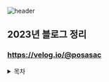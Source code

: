 ![header](https://capsule-render.vercel.app/api?type=waving&color=random&height=200&section=header&text=Back-end%Engineer%&Kim%Yu%ri&fontSize=50)

## 2023년 블로그 정리
### https://velog.io/@posasac

<details>
  
<summary>목차</summary>
  
<div markdown="1">

|일 자|구 분|내 용|주 소|
|-----|----|-------|----|
|2023.01.19|알고리즘|재귀함수|https://velog.io/@posasac/%EC%9E%90%EB%A3%8C%EA%B5%AC%EC%A1%B0%EC%9E%AC%EA%B7%80%ED%95%A8%EC%88%98|
|2023.01.20|알고리즘|백준 2588|https://velog.io/@posasac/%EB%B0%B1%EC%A4%802588%EB%B2%88%EA%B3%B1%EC%85%88|
|||백준 8958|https://velog.io/@posasac/%EB%B0%B1%EC%A4%808958OX%ED%80%B4%EC%A6%88|
|||백준 4344|https://velog.io/@posasac/%EB%B0%B1%EC%A4%804344%ED%8F%89%EA%B7%A0%EC%9D%80-%EB%84%98%EA%B2%A0%EC%A7%80|
|||백준 1152|https://velog.io/@posasac/%EB%B0%B1%EC%A4%801152%EB%8B%A8%EC%96%B4%EC%9D%98-%EA%B0%9C%EC%88%98|
|||백준 2869|https://velog.io/@posasac/%EB%B0%B1%EC%A4%802869%EB%8B%AC%ED%8C%BD%EC%9D%B4%EB%8A%94-%EC%98%AC%EB%9D%BC%EA%B0%80%EA%B3%A0-%EC%8B%B6%EB%8B%A4|
||정처기|1과목 기출풀이|https://velog.io/@posasac/%EC%A0%95%EB%B3%B4%EC%B2%98%EB%A6%AC%EA%B8%B0%EC%82%AC1%EA%B3%BC%EB%AA%A9%EC%86%8C%ED%94%84%ED%8A%B8%EC%9B%A8%EC%96%B4-%EC%84%A4%EA%B3%84|
||CS|디자인패턴:싱글톤패턴|https://velog.io/@posasac/CS%EB%94%94%EC%9E%90%EC%9D%B8-%ED%8C%A8%ED%84%B4-%EC%8B%B1%EA%B8%80%ED%86%A4-%ED%8C%A8%ED%84%B4|
|||SOLID 원칙|https://velog.io/@posasac/CS1.1-SOLID%EC%9B%90%EC%B9%99|
|2023.01.27|CS|디자인패턴:팩토리패턴|https://velog.io/@posasac/1.-%EB%94%94%EC%9E%90%EC%9D%B8-%ED%8C%A8%ED%84%B4-%ED%8C%A9%ED%86%A0%EB%A6%AC-%ED%8C%A8%ED%84%B4|
|||SE vs EE|https://velog.io/@posasac/CS-Java-SE%EC%99%80-Java-EE|
|||Thread|https://velog.io/@posasac/CS%EC%8A%A4%EB%A0%88%EB%93%9CThread|
|||GC|https://velog.io/@posasac/CSGC-Garbage-Collection%EC%9E%91%EC%84%B1%EC%A4%91|
||Spring|회원관리예제 1|https://velog.io/@posasac/Spring%ED%9A%8C%EC%9B%90-%EA%B4%80%EB%A6%AC%EB%B9%84%EC%A6%88%EB%8B%88%EC%8A%A4-%EC%9A%94%EA%B5%AC%EC%82%AC%ED%95%AD-%EC%A0%95%EB%A6%AC|
|2023.01.30|알고리즘|백준 2798|https://velog.io/@posasac/%EB%B0%B1%EC%A4%802798%EB%B8%94%EB%9E%99%EC%9E%AD|
|||백준 15829|https://velog.io/@posasac/%EB%B0%B1%EC%A4%8015829Hashing|
|||백준 1259|https://velog.io/@posasac/%EB%B0%B1%EC%A4%801259%ED%8C%B0%EB%A6%B0%EB%93%9C%EB%A1%AC%EC%88%98|
|||순열과 조합|https://velog.io/@posasac/%EC%95%8C%EA%B3%A0%EB%A6%AC%EC%A6%98%EC%88%9C%EC%97%B4%EA%B3%BC-%EC%A1%B0%ED%95%A9|
||CS|GC|https://velog.io/@posasac/CSGC-Garbage-Collection|
|2023.01.31|Spring|회원관리예제 2|https://velog.io/@posasac/Spring%ED%9A%8C%EC%9B%90%EA%B4%80%EB%A6%AC%ED%9A%8C%EC%9B%90-%EB%8F%84%EB%A9%94%EC%9D%B8%EA%B3%BC-%EB%A6%AC%ED%8F%AC%EC%A7%80%ED%86%A0%EB%A6%AC-%EB%A7%8C%EB%93%A4%EA%B8%B0| 
|||회원관리예제 3|https://velog.io/@posasac/Spring%ED%9A%8C%EC%9B%90%EA%B4%80%EB%A6%AC%ED%9A%8C%EC%9B%90-%EB%A6%AC%ED%8F%AC%EC%A7%80%ED%86%A0%EB%A6%AC-%ED%85%8C%EC%8A%A4%ED%8A%B8-%EC%BC%80%EC%9D%B4%EC%8A%A4-%EC%9E%91%EC%84%B1|
||알고리즘|백준 1085|https://velog.io/@posasac/%EB%B0%B1%EC%A4%801085%EC%A7%81%EC%82%AC%EA%B0%81%ED%98%95%EC%97%90%EC%84%9C-%ED%83%88%EC%B6%9C|
|||백준 4153|https://velog.io/@posasac/%EB%B0%B1%EC%A4%804153%EC%A7%81%EA%B0%81%EC%82%BC%EA%B0%81%ED%98%95|
|||백준 10250|https://velog.io/@posasac/%EB%B0%B1%EC%A4%8010250ACM-%ED%98%B8%ED%85%94|
||CS|Spring Framework|https://velog.io/@posasac/CS-Spring-Framework|
|2022.02.01|Spring|회원관리예제 4|https://velog.io/@posasac/Spring%ED%9A%8C%EC%9B%90%EA%B4%80%EB%A6%AC-%ED%9A%8C%EC%9B%90-%EC%84%9C%EB%B9%84%EC%8A%A4-%EA%B0%9C%EB%B0%9C|
|||회원관리예제 5|https://velog.io/@posasac/Spring%ED%9A%8C%EC%9B%90%EA%B4%80%EB%A6%AC%ED%9A%8C%EC%9B%90-%EC%84%9C%EB%B9%84%EC%8A%A4|
||CS|DI|https://velog.io/@posasac/CSDIDependency-Injection-%EC%9D%98%EC%A1%B4%EA%B4%80%EA%B3%84-%EC%A3%BC%EC%9E%85|
|2023.02.02|알고리즘|백준 2775|https://velog.io/@posasac/%EB%B0%B1%EC%A4%802775%EB%B6%80%EB%85%80%ED%9A%8C%EC%9E%A5%EC%9D%B4-%EB%90%A0%ED%85%8C%EC%95%BC|
|2023.02.06|CS|OOP|https://velog.io/@posasac/CSOOP-Object-Oriented-Programming%EA%B0%9D%EC%B2%B4-%EC%A7%80%ED%96%A5-%ED%94%84%EB%A1%9C%EA%B7%B8%EB%9E%98%EB%B0%8D|
|2023.02.07|알고리즘|백준 1436|https://velog.io/@posasac/%EB%B0%B1%EC%A4%801436%EC%98%81%ED%99%94%EA%B0%90%EB%8F%85-%EC%88%8C|
|||백준 1978|https://velog.io/@posasac/%EB%B0%B1%EC%A4%801978%EC%86%8C%EC%88%98%EC%B0%BE%EA%B8%B0|
|||백준 1181|https://velog.io/@posasac/%EB%B0%B1%EC%A4%801181%EB%8B%A8%EC%96%B4-%EC%A0%95%EB%A0%AC|
|||백준 2292|https://velog.io/@posasac/%EB%B0%B1%EC%A4%802292%EB%B2%8C%EC%A7%91|
|2023.02.09|CS|OSI 7계층|https://velog.io/@posasac/CSOSI-7-%EA%B3%84%EC%B8%B5|
|||TCP/UDP|https://velog.io/@posasac/CSTCP-UDP|
|2023.02.10|자료구조|List|https://velog.io/@posasac/%EC%9E%90%EB%A3%8C%EA%B5%AC%EC%A1%B0List-%EB%A6%AC%EC%8A%A4%ED%8A%B8|
||알고리즘|자연수 뒤집어 배열로 만들기|https://velog.io/@posasac/%ED%94%84%EB%A1%9C%EA%B7%B8%EB%9E%98%EB%A8%B8%EC%8A%A4%EC%9E%90%EC%97%B0%EC%88%98-%EB%92%A4%EC%A7%91%EC%96%B4-%EB%B0%B0%EC%97%B4%EB%A1%9C-%EB%A7%8C%EB%93%A4%EA%B8%B0|
  |||순열 검사|https://velog.io/@posasac/%ED%94%84%EB%A1%9C%EA%B7%B8%EB%9E%98%EB%A8%B8%EC%8A%A4%EC%88%9C%EC%97%B4-%EA%B2%80%EC%82%AC|
  |||최댓값 인덱스 구하기|https://velog.io/@posasac/%ED%94%84%EB%A1%9C%EA%B7%B8%EB%9E%98%EB%A8%B8%EC%8A%A4%EC%B5%9C%EB%8C%93%EA%B0%92-%EC%9D%B8%EB%8D%B1%EC%8A%A4-%EA%B5%AC%ED%95%98%EA%B8%B0|
  |2023.02.11|알고리즘|백준 7568|https://velog.io/@posasac/%EB%B0%B1%EC%A4%807568%EB%8D%A9%EC%B9%98|
  |||백준 10814|https://velog.io/@posasac/%EB%B0%B1%EC%A4%8010814%EB%82%98%EC%9D%B4%EC%88%9C-%EC%A0%95%EB%A0%AC|
  |2023.02.14|CS|TCP/IP|https://velog.io/@posasac/CSTCPIP|
  |2023.02.15|알고리즘|폰켓몬|https://velog.io/@posasac/%ED%94%84%EB%A1%9C%EA%B7%B8%EB%9E%98%EB%A8%B8%EC%8A%A4%ED%8F%B0%EC%BC%93%EB%AA%AC|
  |||완주하지 못한 선수|https://velog.io/@posasac/%ED%94%84%EB%A1%9C%EA%B7%B8%EB%9E%98%EB%A8%B8%EC%8A%A4%EC%99%84%EC%A3%BC%ED%95%98%EC%A7%80-%EB%AA%BB%ED%95%9C-%EC%84%A0%EC%88%98|
  |2023.02.16|알고리즘|다음에 올 숫자|https://velog.io/@posasac/%ED%94%84%EB%A1%9C%EA%B7%B8%EB%9E%98%EB%A8%B8%EC%8A%A4%EB%8B%A4%EC%9D%8C%EC%97%90-%EC%98%AC-%EC%88%AB%EC%9E%90|
  |||위장|https://velog.io/@posasac/%ED%94%84%EB%A1%9C%EA%B7%B8%EB%9E%98%EB%A8%B8%EC%8A%A4%EC%9C%84%EC%9E%A5|
  |||로또 번호 검출기|https://velog.io/@posasac/%ED%94%84%EB%A1%9C%EA%B7%B8%EB%9E%98%EB%A8%B8%EC%8A%A4%EB%A1%9C%EB%98%90-%EB%B2%88%ED%98%B8-%EA%B2%80%EC%B6%9C%EA%B8%B0|
  |||끝말 잇기|https://velog.io/@posasac/%ED%94%84%EB%A1%9C%EA%B7%B8%EB%9E%98%EB%A8%B8%EC%8A%A4%EB%81%9D%EB%A7%90-%EC%9E%87%EA%B8%B0|
  |||같은 숫자는 싫어|https://velog.io/@posasac/%ED%94%84%EB%A1%9C%EA%B7%B8%EB%9E%98%EB%A8%B8%EC%8A%A4%EA%B0%99%EC%9D%80-%EC%88%AB%EC%9E%90%EB%8A%94-%EC%8B%AB%EC%96%B4|
  ||자료구조|Map|https://velog.io/@posasac/%ED%94%84%EB%A1%9C%EA%B7%B8%EB%9E%98%EB%A8%B8%EC%8A%A4%EC%9C%84%EC%9E%A5|
  |2023.02.20|자료구조|Set|https://velog.io/@posasac/%EC%9E%90%EB%A3%8C%EA%B5%AC%EC%A1%B0-Set-%EC%A7%91%ED%95%A9|
  ||알고리즘|올바른 괄호|https://velog.io/@posasac/%ED%94%84%EB%A1%9C%EA%B7%B8%EB%9E%98%EB%A8%B8%EC%8A%A4%EC%98%AC%EB%B0%94%EB%A5%B8-%EA%B4%84%ED%98%B8|
  |2023.02.21|CS|JVM|https://velog.io/@posasac/CSJVM-Java-Virtual-Machine|
  |2023.02.22|CS|3, 4 way handshake|https://velog.io/@posasac/CS3-Way-Handshake-4-Way-Handshake|
  |2023.02.23|알고리즘|기능개발|https://velog.io/@posasac/%ED%94%84%EB%A1%9C%EA%B7%B8%EB%9E%98%EB%A8%B8%EC%8A%A4%EA%B8%B0%EB%8A%A5%EA%B0%9C%EB%B0%9C|
  |||주식가격|https://velog.io/@posasac/%ED%94%84%EB%A1%9C%EA%B7%B8%EB%9E%98%EB%A8%B8%EC%8A%A4%EC%A3%BC%EC%8B%9D%EA%B0%80%EA%B2%A9|
  |||프린터|https://velog.io/@posasac/%ED%94%84%EB%A1%9C%EA%B7%B8%EB%9E%98%EB%A8%B8%EC%8A%A4%ED%94%84%EB%A6%B0%ED%84%B0|
  |2023.02.24|CS|TCP 흐름제어|https://velog.io/@posasac/CSTCP-%ED%9D%90%EB%A6%84%EC%A0%9C%EC%96%B4|
  |2023.02.25|Spring|Spring MVC|https://velog.io/@posasac/SpringSpring-MVC|
  |2023.02.26|CS|HTTP & HTTPS|https://velog.io/@posasac/CSHTTP%EC%99%80-HTTPS|
  |2023.02.27|Spring|제어의 역전|https://velog.io/@posasac/SpringIoC-Inversion-of-Control%EC%A0%9C%EC%96%B4%EC%9D%98-%EC%97%AD%EC%A0%84|
  |||DI 3가지 방법|https://velog.io/@posasac/Spring%EC%9D%98%EC%A1%B4%EC%84%B1-%EC%A3%BC%EC%9E%85-3%EA%B0%80%EC%A7%80-%EB%B0%A9%EB%B2%95|
  |2023.02.28|Spring|AOP|https://velog.io/@posasac/SpringAOP-Aspect-Oriented-Programming%EA%B4%80%EC%A0%90-%EC%A7%80%ED%96%A5-%ED%94%84%EB%A1%9C%EA%B7%B8%EB%9E%98%EB%B0%8D|
  |2023.03.01|Spring|POJO|https://velog.io/@posasac/SpringPOJO-Plain-Old-Java-Object|
  |2023.03.02|Etc|mySQL|https://velog.io/@posasac/Etc.sqlmodeonlyfullgroupby-%EC%98%A4%EB%A5%98-%ED%95%B4%EA%B2%B0%ED%95%98%EA%B8%B0MacmySQL|
  |2023.03.06|CS|REST, REST API, RESTful API|https://velog.io/@posasac/CSREST-REST-API-RESTful-API|
  |2023.03.07|Spring|Kakao API|https://velog.io/@posasac/SpringKakao-API-%EB%A1%9C%EA%B7%B8%EC%9D%B8-%EA%B5%AC%ED%98%84-%EB%94%B0%EB%9D%BC%ED%95%98%EA%B8%B0|
  ||Java|예외 처리|https://velog.io/@posasac/Java%EC%98%88%EC%99%B8-%EC%B2%98%EB%A6%AC|
  ||Spring|Security|https://velog.io/@posasac/SpringSpring-Security1|
  |2023.03.08|Spring|Security|https://velog.io/@posasac/SpringSpring-Security2|
  ||CS|Network|https://velog.io/@posasac/CS%EC%9B%B9-%EB%B8%8C%EB%9D%BC%EC%9A%B0%EC%A0%80%EC%97%90-URL%EC%9D%84-%EC%9E%85%EB%A0%A5%ED%95%98%EB%A9%B4-%EC%96%B4%EB%96%A4-%EC%9D%BC%EC%9D%B4-%EC%83%9D%EA%B8%B8%EA%B9%8C|
  |2023.03.09|Spring|Security|https://velog.io/@posasac/SpringSpring-Security3|
  ||Etc|CircuitBreaker|https://velog.io/@posasac/Etc.CircuitBreaker-%EC%84%9C%ED%82%B7%EB%B8%8C%EB%A0%88%EC%9D%B4%EC%BB%A4|
  |2023.03.10|Spring|Security|https://velog.io/@posasac/SpringSpring-Security4|
  |||Security|https://velog.io/@posasac/SpringSpring-Security5|
  |2023.03.11|알고리즘|BFS/DFS|https://velog.io/@posasac/%EC%95%8C%EA%B3%A0%EB%A6%AC%EC%A6%98DFS-BFS|
  |2023.03.12|알고리즘|백준 1260|https://velog.io/@posasac/%EB%B0%B1%EC%A4%801260DFS%EC%99%80-BFS|
  |2023.03.13|알고리즘|백준 2178|https://velog.io/@posasac/%EB%B0%B1%EC%A4%802178%EB%AF%B8%EB%A1%9C-%ED%83%90%EC%83%89|
  |||백준 10451|https://velog.io/@posasac/%EB%B0%B1%EC%A4%8010451%EC%88%9C%EC%97%B4-%EC%82%AC%EC%9D%B4%ED%81%B4|
  |||백준 2331|https://velog.io/@posasac/%EB%B0%B1%EC%A4%802331%EB%B0%98%EB%B3%B5%EC%88%98%EC%97%B4|
  |2023.03.14|알고리즘|백준 2667|https://velog.io/@posasac/%EB%B0%B1%EC%A4%802667%EB%8B%A8%EC%A7%80%EB%B2%88%ED%98%B8%EB%B6%99%EC%9D%B4%EA%B8%B0|
  |||백준 2606|https://velog.io/@posasac/%EB%B0%B1%EC%A4%802606%EB%B0%94%EC%9D%B4%EB%9F%AC%EC%8A%A4|
  |||백준 11724|https://velog.io/@posasac/%EB%B0%B1%EC%A4%8011724%EC%97%B0%EA%B2%B0-%EC%9A%94%EC%86%8C%EC%9D%98-%EA%B0%9C%EC%88%98|
  </div>
  
</details>
